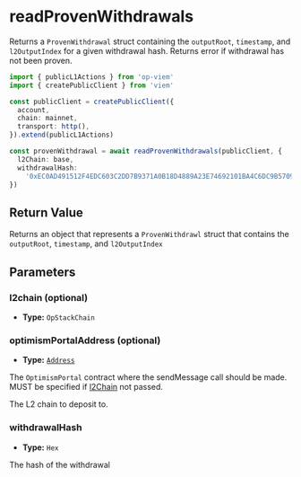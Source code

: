 # readProvenWithdrawals

Returns a `ProvenWithdrawal` struct containing the `outputRoot`, `timestamp`, and `l2OutputIndex` for a given withdrawal hash. Returns error if withdrawal has not been proven.

```ts [example.ts]
import { publicL1Actions } from 'op-viem'
import { createPublicClient } from 'viem'

const publicClient = createPublicClient({
  account,
  chain: mainnet,
  transport: http(),
}).extend(publicL1Actions)

const provenWithdrawal = await readProvenWithdrawals(publicClient, {
  l2Chain: base,
  withdrawalHash:
    '0xEC0AD491512F4EDC603C2DD7B9371A0B18D4889A23E74692101BA4C6DC9B5709',
})
```

## Return Value

Returns an object that represents a `ProvenWithdrawl` struct that contains the `outputRoot`, `timestamp`, and `l2OutputIndex`

## Parameters

### l2chain (optional)

- **Type:** `OpStackChain`

### optimismPortalAddress (optional)

- **Type:** [`Address`](https://viem.sh/docs/glossary/types#address)

The `OptimismPortal` contract where the sendMessage call should be made. MUST be specified if [l2Chain](#l2chain-optional) not passed.

The L2 chain to deposit to.

### withdrawalHash

- **Type:** `Hex`

The hash of the withdrawal
